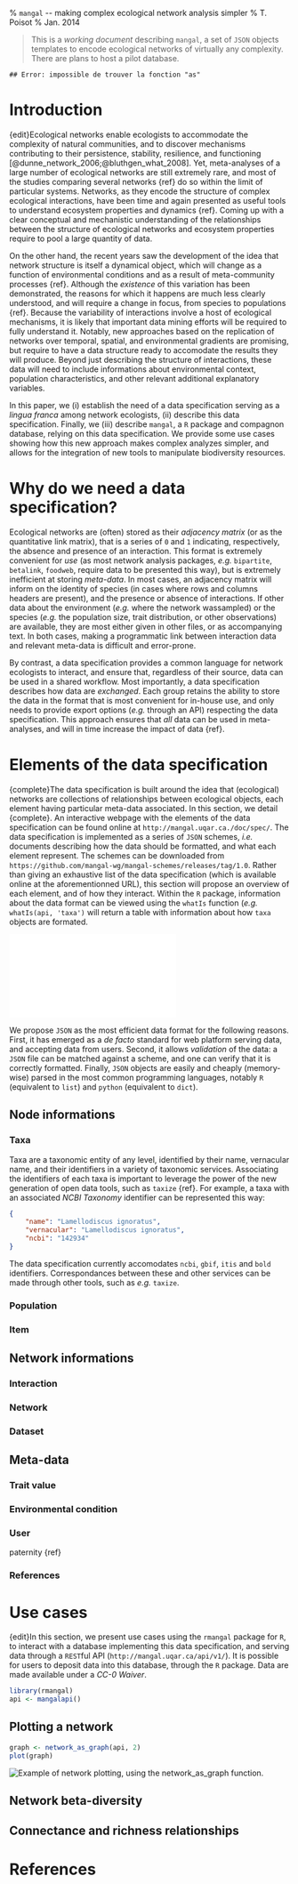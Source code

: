 % `mangal` -- making complex ecological network analysis simpler
% T. Poisot
% Jan. 2014

> This is a *working document* describing `mangal`, a set of `JSON` objects templates to encode ecological networks of virtually any complexity. There are plans to host a pilot database.


```
## Error: impossible de trouver la fonction "as"
```


# Introduction

{edit}Ecological networks enable ecologists to accommodate the complexity
of natural communities, and to discover mechanisms contributing
to their persistence, stability, resilience, and functioning
[@dunne_network_2006;@bluthgen_what_2008]. Yet, meta-analyses of a
large number of ecological networks are still extremely rare, and most
of the studies comparing several networks {ref} do so within the limit
of particular systems. Networks, as they encode the structure of complex
ecological interactions, have been time and again presented as useful tools
to understand ecosystem properties and dynamics {ref}.  Coming up with a
clear conceptual and mechanistic understanding of the relationships between
the structure of ecological networks and ecosystem properties require to
pool a large quantity of data.

On the other hand, the recent years saw the development of the idea that
network structure is itself a dynamical object, which will change as a function
of environmental conditions and as a result of meta-community processes
{ref}.  Although the *existence* of this variation has been demonstrated,
the reasons for which it happens are much less clearly understood, and
will require a change in focus, from species to populations {ref}. Because
the variability of interactions involve a host of ecological mechanisms,
it is likely that important data mining efforts will be required to fully
understand it. Notably, new approaches based on the replication of networks
over temporal, spatial, and environmental gradients are promising, but require
to have a data structure ready to accomodate the results they will produce.
Beyond just describing the structure of interactions, these data will need to
include informations about environmental context, population characteristics,
and other relevant additional explanatory variables.

In this paper, we (i) establish the need of a data specification serving
as a *lingua franca* among network ecologists, (ii) describe this data
specification. Finally, we (iii) describe `mangal`, a `R` package and
compagnon database, relying on this data specification. We provide some
use cases showing how this new approach makes complex analyzes simpler, and
allows for the integration of new tools to manipulate biodiversity resources.

# Why do we need a data specification?

Ecological networks are (often) stored as their *adjacency matrix* (or as
the quantitative link matrix), that is a series of `0` and `1` indicating,
respectively, the absence and presence of an interaction. This format is
extremely convenient for *use* (as most network analysis packages, *e.g.*
`bipartite`, `betalink`, `foodweb`, require data to be presented this way),
but is extremely inefficient at storing *meta-data*. In most cases, an
adjacency matrix will inform on the identity of species (in cases where
rows and columns headers are present), and the presence or absence of
interactions. If other data about the environment (*e.g.* where the network
wassampled) or the species (*e.g.* the population size, trait distribution,
or other observations) are available, they are most either given in other
files, or as accompanying text. In both cases, making a programmatic link
between interaction data and relevant meta-data is difficult and error-prone.

By contrast, a data specification provides a common language for network
ecologists to interact, and ensure that, regardless of their source, data
can be used in a shared workflow. Most importantly, a data specification
describes how data are *exchanged*. Each group retains the ability to store
the data in the format that is most convenient for in-house use, and only
needs to provide export options (*e.g.* through an API) respecting the
data specification. This approach ensures that *all* data can be used in
meta-analyses, and will in time increase the impact of data {ref}.

# Elements of the data specification

{complete}The data specification is built around the idea that (ecological)
networks are collections of relationships between ecological objects,
each element having particular meta-data associated. In this section,
we detail {complete}. An interactive webpage with the elements of the data
specification can be found online at `http://mangal.uqar.ca./doc/spec/`. The
data specification is implemented as a series of `JSON` schemes,
*i.e.* documents describing how the data should be formatted,
and what each element represent. The schemes can be downloaded from
`https://github.com/mangal-wg/mangal-schemes/releases/tag/1.0`. Rather than
giving an exhaustive list of the data specification (which is available
online at the aforementionned URL), this section will propose an overview of
each element, and of how they interact. Within the `R` package, information
about the data format can be viewed using the `whatIs` function (*e.g.*
`whatIs(api, 'taxa')` will return a table with information about how `taxa`
objects are formated.

![An overview of the data specification, and the hierarchy between objects. Each box correspond to a level of the data specification. Grey boxes are nodes, blue boxes are interactions and networks, and green boxes are metadata. The **bold** boxes (`dataset`, `network`, `interaction`, `taxa`) are the minimal elements needed to represent a network.](figure-dataspec.pdf)

We propose `JSON` as the most efficient data format for the following
reasons. First, it has emerged as a *de facto* standard for web platform
serving data, and accepting data from users. Second, it allows *validation*
of the data: a `JSON` file can be matched against a scheme, and one can verify
that it is correctly formatted. Finally, `JSON` objects are easily and cheaply
(memory-wise) parsed in the most common programming languages, notably `R`
(equivalent to `list`) and `python` (equivalent to `dict`).

## Node informations

### Taxa




Taxa are a taxonomic entity of any level, identified by their name, vernacular
name, and their identifiers in a variety of taxonomic services. Associating
the identifiers of each taxa is important to leverage the power of the new
generation of open data tools, such as `taxize` {ref}. For example, a taxa
with an associated *NCBI Taxonomy* identifier can be represented this way:

```json
{
	"name": "Lamellodiscus ignoratus",
	"vernacular": "Lamellodiscus ignoratus",
	"ncbi": "142934"
}
```

The data specification currently accomodates `ncbi`, `gbif`, `itis` and
`bold` identifiers. Correspondances between these and other services can be
made through other tools, such as *e.g.* `taxize`.

### Population

### Item

## Network informations

### Interaction

### Network

### Dataset

## Meta-data

### Trait value

### Environmental condition

### User

paternity {ref}

### References

# Use cases

{edit}In this section, we present use cases using the `rmangal` package for
`R`, to interact with a database implementing this data specification, and
serving data through a `REST`ful API (`http://mangal.uqar.ca/api/v1/`). It
is possible for users to deposit data into this database, through the `R`
package. Data are made available under a *CC-0 Waiver*.


```r
library(rmangal)
api <- mangalapi()
```


## Plotting a network


```r
graph <- network_as_graph(api, 2)
plot(graph)
```

![Example of network plotting, using the `network_as_graph` function.](figure/getPlotWeb.png) 


## Network beta-diversity

## Connectance and richness relationships

# References
